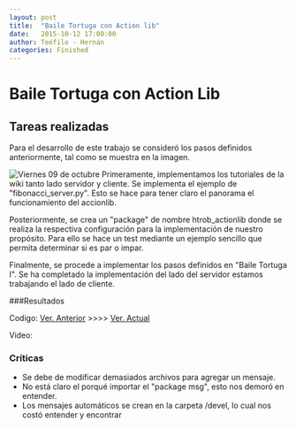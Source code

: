 ```yaml
---
layout: post
title:  "Baile Tortuga con Action lib"
date:   2015-10-12 17:00:00
author: Teófilo - Hernán
categories: Finished
---
```


# Baile Tortuga con Action Lib

## Tareas realizadas
Para el desarrollo de este trabajo se consideró los pasos definidos anteriormente, tal como se muestra en la imagen.

![Viernes 09 de octubre]({{site.baseurl}}/assets/week-progress/turtledance.png) 
Primeramente, implementamos los tutoriales de la wiki tanto lado servidor y cliente. Se implementa el ejemplo de "fibonacci_server.py". Esto se hace para tener claro el panorama el funcionamiento del accionlib.

Posteriormente, se crea un "package" de nombre htrob_actionlib donde se realiza la respectiva configuración para la implementación de nuestro propósito. Para ello se hace un test mediante un ejemplo sencillo que permita determinar si es par o impar. 

Finalmente, se procede a implementar los pasos definidos en "Baile Tortuga I". Se ha completado la implementación del lado del servidor estamos trabajando el lado de cliente.

###Resultados

Codigo: <a href="https://github.com/tchambil/bailetortuga2">Ver. Anterior</a> >>>>  <a href="https://github.com/tchambil/turtle2_actionlib">Ver. Actual</a>


Video: 
 

### Críticas
- Se debe de modificar demasiados archivos para agregar un mensaje.
- No está claro el porqué importar el "package msg", esto nos demoró en entender.
- Los mensajes automáticos se crean en la carpeta /devel, lo cual nos costó entender y encontrar
